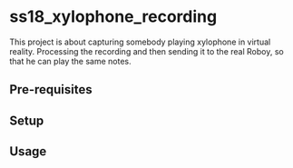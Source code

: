 # ss18_xylophone_recording

This project is about capturing somebody playing xylophone in virtual reality. Processing the recording and then sending it to the real Roboy, so that he can play the same notes.

## Pre-requisites

## Setup

## Usage

